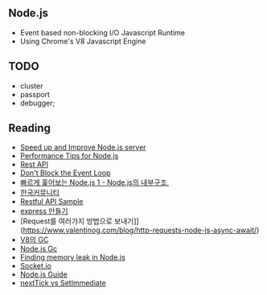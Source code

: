 ## Node.js

- Event based non-blocking I/O Javascript Runtime
- Using Chrome's V8 Javascript Engine

## TODO

- cluster
- passport
- debugger;

## Reading
- [Speed up and Improve Node.js server](https://medium.com/skyshidigital/6-tricks-to-speed-up-and-improve-your-node-js-performance-fadc06d15cbe)
- [Performance Tips for Node.js](https://www.nginx.com/blog/5-performance-tips-for-node-js-applications/)
- [Rest API](https://nodejs.org/en/docs/guides/dont-block-the-event-loop/)
- [Don't Block the Event Loop](https://nodejs.org/en/docs/guides/dont-block-the-event-loop/)
- [빠르게 훑어보는 Node.js 1 - Node.js의 내부구조, ](http://bcho.tistory.com/881)
- [한국커뮤니티](https://nodejs.github.io/nodejs-ko/)
- [Restful API Sample](https://github.com/jeonghwan-kim/express-api-seed)
- [express 만들기](http://blog.jeonghwan.net/2017/10/03/diy-express-day1.html)
- [Request를 여러가지 방법으로 보내기]](https://www.valentinog.com/blog/http-requests-node-js-async-await/)
- [V8의 GC](http://jayconrod.com/posts/55/a-tour-of-v8-garbage-collection)
- [Node.js Gc](https://blog.risingstack.com/node-js-at-scale-node-js-garbage-collection/)
- [Finding memory leak in Node.js](https://blog.risingstack.com/finding-a-memory-leak-in-node-js/)
- [Socket.io](http://bcho.tistory.com/896?category=513811)
- [Node.js Guide](https://nodejs.org/ko/docs/guides/)
- [nextTick vs SetImmediate](http://jays1204.github.io/node.js/2016/11/27/nextTickVsSetImmediate.html)